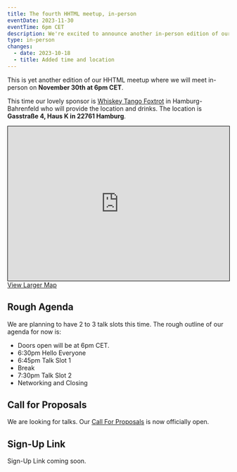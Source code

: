 ```yaml
---
title: The fourth HHTML meetup, in-person
eventDate: 2023-11-30
eventTime: 6pm CET
description: We're excited to announce another in-person edition of our HHTML meet-up, with lovely support from Whiskey Tango Foxtrot GmbH in Hamburg-Bahrenfeld.
type: in-person
changes:
  - date: 2023-10-18
  - title: Added time and location
---
```

This is yet another edition of our HHTML meetup where we will meet in-person on <strong>November 30th at 6pm CET</strong>.

This time our lovely sponsor is [Whiskey Tango Foxtrot](https://wtfoxtrox.de) in Hamburg-Bahrenfeld who will provide the location and drinks.
The location is <strong>Gasstraße 4, Haus K in 22761 Hamburg</strong>.

<iframe width="100%" height="350" src="https://www.openstreetmap.org/export/embed.html?bbox=9.914444983005525%2C53.56090700508301%2C9.918355643749239%2C53.56232010210017&amp;layer=mapnik&amp;marker=53.56161355949226%2C9.91640031337738" style="border: 1px solid black"></iframe><a href="https://www.openstreetmap.org/?mlat=53.56161&amp;mlon=9.91640#map=19/53.56161/9.91640">View Larger Map</a>

## Rough Agenda

We are planning to have 2 to 3 talk slots this time. The rough outline of our agenda for now is:

- Doors open will be at 6pm CET.
- 6:30pm Hello Everyone
- 6:45pm Talk Slot 1
- Break
- 7:30pm Talk Slot 2
- Networking and Closing

## Call for Proposals

We are looking for talks. Our [Call For Proposals](https://hhtml.de/call-for-proposals/) is now officially open.

## Sign-Up Link

Sign-Up Link coming soon.